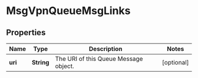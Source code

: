
# MsgVpnQueueMsgLinks

## Properties
Name | Type | Description | Notes
------------ | ------------- | ------------- | -------------
**uri** | **String** | The URI of this Queue Message object. |  [optional]



